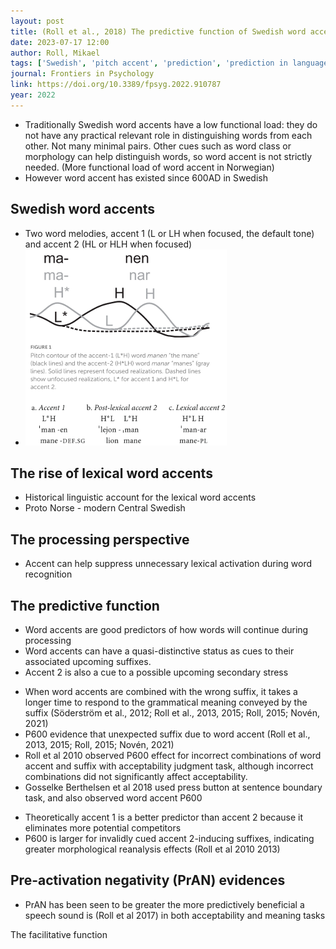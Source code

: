 ```yaml
---
layout: post
title: (Roll et al., 2018) The predictive function of Swedish word accents
date: 2023-07-17 12:00
author: Roll, Mikael
tags: ['Swedish', 'pitch accent', 'prediction', 'prediction in language comprehension', 'review']
journal: Frontiers in Psychology
link: https://doi.org/10.3389/fpsyg.2022.910787
year: 2022
---
```


- Traditionally Swedish word accents have a low functional load: they do not have any practical relevant role in distinguishing words from each other. Not many minimal pairs. Other cues such as word class or morphology can help distinguish words, so word accent is not strictly needed. (More functional load of word accent in Norwegian)
- However word accent has existed since 600AD in Swedish

## Swedish word accents
- Two word melodies, accent 1 (L or LH when focused, the default tone) and accent 2 (HL or HLH when focused)
- ![fig1](/img/articles-phd/roll-2022-1.png)

## The rise of lexical word accents
- Historical linguistic account for the lexical word accents
- Proto Norse - modern Central Swedish

## The processing perspective
- Accent can help suppress unnecessary lexical activation during word recognition

## The predictive function
- Word accents are good predictors of how words will continue during processing
- Word accents can have a quasi-distinctive status as cues to their associated upcoming suffixes.
- Accent 2 is also a cue to a possible upcoming secondary stress

<p></p>

- When word accents are combined with the wrong suffix, it takes a longer time to respond to the grammatical meaning conveyed by the suffix (Söderström et al., 2012; Roll et al., 2013, 2015; Roll, 2015; Novén, 2021)
- P600 evidence that unexpected suffix due to word accent (Roll et al., 2013, 2015; Roll, 2015; Novén, 2021)
- Roll et al 2010 observed P600 effect for incorrect combinations of word accent and suffix with acceptability judgment task, although incorrect combinations did not significantly affect acceptability. 
- Gosselke Berthelsen et al 2018 used press button at sentence boundary task, and also observed word accent P600

<p></p>

- Theoretically accent 1 is a better predictor than accent 2 because it eliminates more potential competitors
- P600 is larger for invalidly cued accent 2-inducing suffixes, indicating greater morphological reanalysis effects (Roll et al 2010 2013)

## Pre-activation negativity (PrAN) evidences

- PrAN has been seen to be greater the more predictively beneficial a speech sound is (Roll et al 2017) in both acceptability and meaning tasks 

The facilitative function